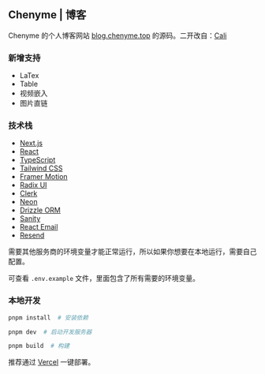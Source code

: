 ## Chenyme | 博客

Chenyme 的个人博客网站 [blog.chenyme.top](https://blog.chenyme.top/) 的源码。二开改自：[Cali](https://github.com/CaliCastle/cali.so)

### 新增支持

- LaTex
- Table
- 视频嵌入
- 图片直链

### 技术栈

- [Next.js](https://nextjs.org/)
- [React](https://reactjs.org/)
- [TypeScript](https://www.typescriptlang.org/)
- [Tailwind CSS](https://tailwindcss.com/)
- [Framer Motion](https://www.framer.com/motion/)
- [Radix UI](https://www.radix-ui.com/)
- [Clerk](https://clerk.com/)
- [Neon](https://neon.tech/)
- [Drizzle ORM](https://orm.drizzle.team/)
- [Sanity](https://www.sanity.io/)
- [React Email](https://react.email)
- [Resend](https://resend.com/)

需要其他服务商的环境变量才能正常运行，所以如果你想要在本地运行，需要自己配置。

可查看 `.env.example` 文件，里面包含了所有需要的环境变量。

### 本地开发

```bash
pnpm install  # 安装依赖

pnpm dev  # 启动开发服务器

pnpm build  # 构建
```

推荐通过 [Vercel](https://vercel.com/) 一键部署。
